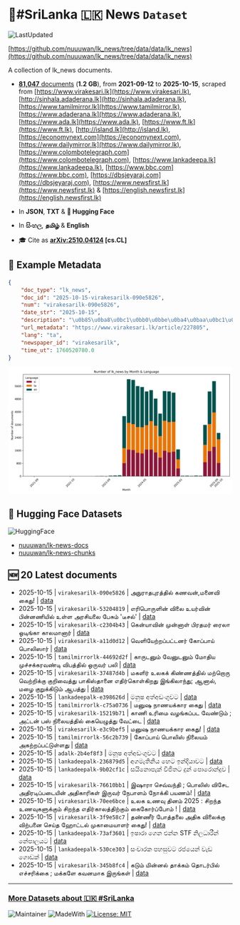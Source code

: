 # 📄#SriLanka 🇱🇰 News `Dataset`

![LastUpdated](https://img.shields.io/badge/last_updated-2025--10--15_15:17:15-green)

[https://github.com/nuuuwan/lk_news/tree/data/data/lk_news](https://github.com/nuuuwan/lk_news/tree/data/data/lk_news)

A collection of lk_news documents.

- [**81,047** documents](https://github.com/nuuuwan/lk_news/tree/data/data/lk_news) (**1.2 GB**), from **2021-09-12** to **2025-10-15**, scraped from [https://www.virakesari.lk](https://www.virakesari.lk), [http://sinhala.adaderana.lk](http://sinhala.adaderana.lk), [https://www.tamilmirror.lk](https://www.tamilmirror.lk), [https://www.adaderana.lk](https://www.adaderana.lk), [https://www.ada.lk](https://www.ada.lk), [https://www.ft.lk](https://www.ft.lk), [http://island.lk](http://island.lk), [https://economynext.com](https://economynext.com), [https://www.dailymirror.lk](https://www.dailymirror.lk), [https://www.colombotelegraph.com](https://www.colombotelegraph.com), [https://www.lankadeepa.lk](https://www.lankadeepa.lk), [https://www.bbc.com](https://www.bbc.com), [https://dbsjeyaraj.com](https://dbsjeyaraj.com), [https://www.newsfirst.lk](https://www.newsfirst.lk) & [https://english.newsfirst.lk](https://english.newsfirst.lk)

- In **JSON**, **TXT** & **🤗 Hugging Face**

- In **සිංහල**, **தமிழ்** & **English**

- 🎓 Cite as **[arXiv:2510.04124](https://arxiv.org/abs/2510.04124) [cs.CL]**

## 📝 Example Metadata

```json
{
    "doc_type": "lk_news",
    "doc_id": "2025-10-15-virakesarilk-090e5826",
    "num": "virakesarilk-090e5826",
    "date_str": "2025-10-15",
    "description": "\u0b85\u0ba8\u0bc1\u0bb0\u0bbe\u0ba4\u0baa\u0bc1\u0bb0\u0ba4\u0bcd\u0ba4\u0bbf\u0bb2\u0bcd \u0b95\u0ba3\u0bb5\u0ba9\u0bcd,\u0bae\u0ba9\u0bc8\u0bb5\u0bbf \u0b95\u0bc8\u0ba4\u0bc1!",
    "url_metadata": "https://www.virakesari.lk/article/227805",
    "lang": "ta",
    "newspaper_id": "virakesarilk",
    "time_ut": 1760520780.0
}
```

![Chart](https://raw.githubusercontent.com/nuuuwan/lk_news/refs/heads/data/data/lk_news/docs_by_month_and_lang.png)

## 🤗 Hugging Face Datasets

![HuggingFace](https://img.shields.io/badge/-HuggingFace-FDEE21?style=for-the-badge&logo=HuggingFace)

- [nuuuwan/lk-news-docs](https://huggingface.co/datasets/nuuuwan/lk-news-docs)
- [nuuuwan/lk-news-chunks](https://huggingface.co/datasets/nuuuwan/lk-news-chunks)

## 🆕 20 Latest documents

- 2025-10-15 | `virakesarilk-090e5826` | அநுராதபுரத்தில் கணவன்,மனைவி கைது! | [data](https://github.com/nuuuwan/lk_news/tree/data/data/lk_news/2020s/2025/2025-10-15-virakesarilk-090e5826)
- 2025-10-15 | `virakesarilk-53204819` | எரிபொருளின் விலை உயர்வின் பின்னணியில் உள்ள அரசியலை பேசும் 'டீசல்' | [data](https://github.com/nuuuwan/lk_news/tree/data/data/lk_news/2020s/2025/2025-10-15-virakesarilk-53204819)
- 2025-10-15 | `virakesarilk-c2304b43` | கென்யாவின் முன்னாள் பிரதமர் ரைலா ஒடிங்கா காலமானார் | [data](https://github.com/nuuuwan/lk_news/tree/data/data/lk_news/2020s/2025/2025-10-15-virakesarilk-c2304b43)
- 2025-10-15 | `virakesarilk-a11d0d12` | வெளியேற்றப்பட்டனர் கோப்பாய் பொலிஸார் | [data](https://github.com/nuuuwan/lk_news/tree/data/data/lk_news/2020s/2025/2025-10-15-virakesarilk-a11d0d12)
- 2025-10-15 | `tamilmirrorlk-44692d2f` | காருடனும் வேனுடனும் மோதிய முச்சக்கரவண்டி விபத்தில் ஒருவர் பலி | [data](https://github.com/nuuuwan/lk_news/tree/data/data/lk_news/2020s/2025/2025-10-15-tamilmirrorlk-44692d2f)
- 2025-10-15 | `virakesarilk-37487d4b` | மகளிர் உலகக் கிண்ணத்தில் மற்றொரு வெற்றிக்கு குறிவைத்து பாகிஸ்தானை எதிர்கொள்கிறது இங்கிலாந்து; ஆனால், மழை குறுக்கிடும் ஆபத்து | [data](https://github.com/nuuuwan/lk_news/tree/data/data/lk_news/2020s/2025/2025-10-15-virakesarilk-37487d4b)
- 2025-10-15 | `lankadeepalk-e398626d` | මනුෂ අත්අඩංගුවට | [data](https://github.com/nuuuwan/lk_news/tree/data/data/lk_news/2020s/2025/2025-10-15-lankadeepalk-e398626d)
- 2025-10-15 | `tamilmirrorlk-c75a0736` | மனுஷ நாணயக்கார கைது | [data](https://github.com/nuuuwan/lk_news/tree/data/data/lk_news/2020s/2025/2025-10-15-tamilmirrorlk-c75a0736)
- 2025-10-15 | `virakesarilk-15219b71` | காணி உரிமை வழங்கப்பட வேண்டும் ; அட்டன் பஸ் நிலையத்தில் கையெழுத்து வேட்டை | [data](https://github.com/nuuuwan/lk_news/tree/data/data/lk_news/2020s/2025/2025-10-15-virakesarilk-15219b71)
- 2025-10-15 | `virakesarilk-e3c9bef5` | மனுஷ நாணயக்கார கைது! | [data](https://github.com/nuuuwan/lk_news/tree/data/data/lk_news/2020s/2025/2025-10-15-virakesarilk-e3c9bef5)
- 2025-10-15 | `tamilmirrorlk-56c2b739` | கோப்பாய் பொலிஸ் நிலையம் அகற்றப்பட்டுள்ளது | [data](https://github.com/nuuuwan/lk_news/tree/data/data/lk_news/2020s/2025/2025-10-15-tamilmirrorlk-56c2b739)
- 2025-10-15 | `adalk-2b4ef8f3` | මනූෂ අත්අඩංගුවට | [data](https://github.com/nuuuwan/lk_news/tree/data/data/lk_news/2020s/2025/2025-10-15-adalk-2b4ef8f3)
- 2025-10-15 | `lankadeepalk-236879d5` | අගමැතිනිය හෙට ඉන්දියාවට | [data](https://github.com/nuuuwan/lk_news/tree/data/data/lk_news/2020s/2025/2025-10-15-lankadeepalk-236879d5)
- 2025-10-15 | `lankadeepalk-9b02cf1c` | සයිනොපැක් විජිතට දුන් පොරොන්දුව | [data](https://github.com/nuuuwan/lk_news/tree/data/data/lk_news/2020s/2025/2025-10-15-lankadeepalk-9b02cf1c)
- 2025-10-15 | `virakesarilk-76610bb1` | இஷாரா செவ்வந்தி ; பொலிஸ் விசேட அதிரடிப்படையின் அதிகாரிகள் இருவர் நேபாளம் நோக்கி பயணம்! | [data](https://github.com/nuuuwan/lk_news/tree/data/data/lk_news/2020s/2025/2025-10-15-virakesarilk-76610bb1)
- 2025-10-15 | `virakesarilk-70ee6bce` | உலக உணவு தினம் 2025 : சிறந்த உணவுகளுக்கும் சிறந்த எதிர்காலத்திற்கும் கைகோர்ப்போம் ! | [data](https://github.com/nuuuwan/lk_news/tree/data/data/lk_news/2020s/2025/2025-10-15-virakesarilk-70ee6bce)
- 2025-10-15 | `virakesarilk-3f9e58c7` | தண்ணீர் போத்தலை அதிக விலைக்கு விற்பனை செய்த ஹோட்டல் முகாமையாளர் கைது! | [data](https://github.com/nuuuwan/lk_news/tree/data/data/lk_news/2020s/2025/2025-10-15-virakesarilk-3f9e58c7)
- 2025-10-15 | `lankadeepalk-73af3601` | ඉෂාරා ගෙන එන්න STF නිලධාරීන් නේපාලයට | [data](https://github.com/nuuuwan/lk_news/tree/data/data/lk_news/2020s/2025/2025-10-15-lankadeepalk-73af3601)
- 2025-10-15 | `lankadeepalk-530ce303` | සංචාරක පහසුවට රජයෙන් වැඩ ගොඩක් | [data](https://github.com/nuuuwan/lk_news/tree/data/data/lk_news/2020s/2025/2025-10-15-lankadeepalk-530ce303)
- 2025-10-15 | `virakesarilk-345b8fc4` | கடும் மின்னல் தாக்கம் தொடர்பில் எச்சரிக்கை ; மக்களே கவனமாக இருங்கள் | [data](https://github.com/nuuuwan/lk_news/tree/data/data/lk_news/2020s/2025/2025-10-15-virakesarilk-345b8fc4)

---

### [More Datasets about 🇱🇰 #SriLanka](https://github.com/nuuuwan/lk_datasets)

![Maintainer](https://img.shields.io/badge/maintainer-nuuuwan-red)
![MadeWith](https://img.shields.io/badge/made_with-python-blue)
[![License: MIT](https://img.shields.io/badge/License-MIT-yellow.svg)](https://opensource.org/licenses/MIT)
